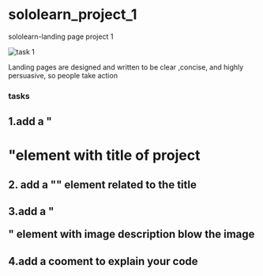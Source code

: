 # sololearn_project_1
sololearn-landing page project 1

![task 1](https://github.com/user-attachments/assets/04c6581c-b3b8-4203-8007-c68bd169d524)

Landing pages are designed and written to be clear ,concise, and highly persuasive, so people take action
### tasks
## 1.add a "<h1>"element with title of project
## 2. add a "<img>" element related to the title
## 3.add a "<p>" element with image description blow the image 
## 4.add a cooment to explain your code 
